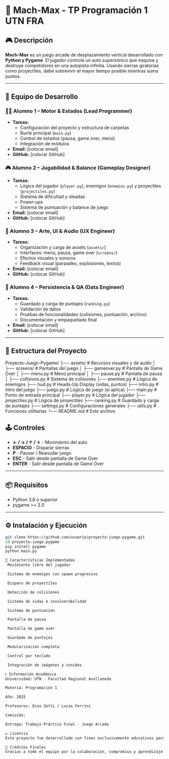 # 🚗 Mach-Max - TP Programación 1 UTN FRA

## 🎮 Descripción

**Mach-Max** es un juego arcade de desplazamiento vertical desarrollado con **Python y Pygame**. El jugador controla un auto supersónico que esquiva y destruye competidores en una autopista infinita. Usando sierras giratorias como proyectiles, debe sobrevivir el mayor tiempo posible mientras suma puntos.

---

## 🧠 Equipo de Desarrollo

### 👨‍💻 Alumno 1 – Motor & Estados (Lead Programmer)
- **Tareas:**
  - Configuración del proyecto y estructura de carpetas
  - Bucle principal (`main.py`)
  - Control de estados (pausa, game over, menú)
  - Integración de módulos
- **Email:** [colocar email]
- **GitHub:** [colocar GitHub]

### 🎮 Alumno 2 – Jugabilidad & Balance (Gameplay Designer)
- **Tareas:**
  - Lógica del jugador (`player.py`), enemigos (`enemies.py`) y proyectiles (`projectiles.py`)
  - Sistema de dificultad y oleadas
  - Power-ups
  - Sistema de puntuación y balance de juego
- **Email:** [colocar email]
- **GitHub:** [colocar GitHub]

### 🎨 Alumno 3 – Arte, UI & Audio (UX Engineer)
- **Tareas:**
  - Organización y carga de assets (`assets/`)
  - Interfaces: menú, pausa, game over (`screens/`)
  - Efectos visuales y sonoros
  - Feedback visual (parpadeo, explosiones, textos)
- **Email:** [colocar email]
- **GitHub:** [colocar GitHub]

### 🧪 Alumno 4 – Persistencia & QA (Data Engineer)
- **Tareas:**
  - Guardado y carga de puntajes (`ranking.py`)
  - Validación de datos
  - Pruebas de funcionalidades (colisiones, puntuación, archivo)
  - Documentación y empaquetado final
- **Email:** [colocar email]
- **GitHub:** [colocar GitHub]

---

## 📁 Estructura del Proyecto

Proyecto-Juego-Pygame/
├── assets/ # Recursos visuales y de audio
│
├── screens/ # Pantallas del juego
│ ├── gameover.py # Pantalla de Game Over
│ ├── menu.py # Menú principal
│ ├── pause.py # Pantalla de pausa
│
├── collisions.py # Sistema de colisiones
├── enemies.py # Lógica de enemigos
├── hud.py # Heads-Up Display (vidas, puntos)
├── intro.py # Intro del juego
├── juego.py # Lógica de juego (si aplica)
├── main.py # Punto de entrada principal
├── player.py # Lógica del jugador
├── projectiles.py # Lógica de proyectiles
├── ranking.py # Guardado y carga de puntajes
├── settings.py # Configuraciones generales
├── utils.py # Funciones utilitarias
└── README.md # Este archivo

## 🕹️ Controles

- **← / → / ↑ / ↓** - Movimiento del auto
- **ESPACIO** - Disparar sierras
- **P** - Pausar / Reanudar juego
- **ESC** - Salir desde pantalla de Game Over
- **ENTER** - Salir desde pantalla de Game Over

---

## 📦 Requisitos

- Python 3.8 o superior
- pygame >= 2.0

---

## ⚙️ Instalación y Ejecución

```bash
git clone https://github.com/usuario/proyecto-juego-pygame.git
cd proyecto-juego-pygame
pip install pygame
python main.py

🎯 Características Implementadas
 Movimiento libre del jugador

 Sistema de enemigos con spawn progresivo

 Disparo de proyectiles

 Detección de colisiones

 Sistema de vidas e invulnerabilidad

 Sistema de puntuación

 Pantalla de pausa

 Pantalla de game over

 Guardado de puntajes

 Modularización completa

 Control por teclado

 Integración de imágenes y sonidos

📞 Información Académica
Universidad: UTN - Facultad Regional Avellaneda

Materia: Programación 1

Año: 2025

Profesores: Enzo Zotti / Lucas Ferrini

Comisión: 

Entrega: Trabajo Práctico Final - Juego Arcade

⚖️ Licencia
Este proyecto fue desarrollado con fines exclusivamente educativos para el curso de Programación 1 - UTN FRA.

🏁 Créditos Finales
Gracias a todo el equipo por la colaboración, compromiso y aprendizaje compartido. ¡Que empiece el juego! 🎮